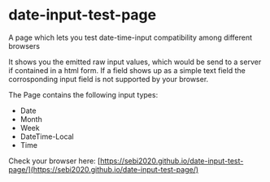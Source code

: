 # date-input-test-page
A page which lets you test date-time-input compatibility among different browsers

It shows you the emitted raw input values, which would be send to a server if contained in a html form.
If a field shows up as a simple text field the corrosponding input field is not supported by your browser.

The Page contains the following input types:
* Date
* Month
* Week
* DateTime-Local
* Time

Check your browser here: [https://sebi2020.github.io/date-input-test-page/](https://sebi2020.github.io/date-input-test-page/)
